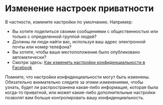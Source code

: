 [Title]: # (Изменение настроек приватности)
[Order]: # (3)

# Изменение настроек приватности

В частности, измените настройки по умолчанию. Например:

* Вы хотите поделиться своими сообщениями с общественностью или только с определенной группой людей?
* Должны ли люди найти вас, используя ваш адрес электронной почты или номер телефона?
* Вы хотите, чтобы ваше местоположение было опубликовано автоматически?
* Смотри здесь: [Как изменить настройки конфиденциальности в Facebook](https://www.eff.org/deeplinks/2013/01/how-protect-your-privacy-facebooks-graph-search)

Помните, что настройки конфиденциальности могут быть изменены. Обязательно внимательно следите за этими изменениями, чтобы узнать, будет ли распространена какая-либо информация, которая была когда-то приватной, или может какие-либо дополнительные настройки позволят вам больше контролировать вашу конфиденциальность.